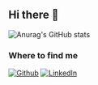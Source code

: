 ## Hi there 👋

![Anurag's GitHub stats](https://githubstats.majic.dev/?username=IvoMajic&show_icons=true&hide=stars&theme=default&hide_border=true&title_color=0CBFB4&icon_color=0CBFB4)

### Where to find me

<p>
  <a href="https://github.com/IvoMajic" target="_blank"><img alt="Github" src="https://img.shields.io/badge/GitHub-%2312100E.svg?&style=for-the-badge&logo=Github&logoColor=white" /></a> 
  <a href="https://www.linkedin.com/in/ivomajic" target="_blank"><img alt="LinkedIn" src="https://img.shields.io/badge/linkedin-%230077B5.svg?&style=for-the-badge&logo=linkedin&logoColor=white" /></a>
</p>

<!--
**IvoMajic/IvoMajic** is a ✨ _special_ ✨ repository because its `README.md` (this file) appears on your GitHub profile.

Here are some ideas to get you started:

- 🔭 I’m currently working on ...
- 🌱 I’m currently learning ...
- 👯 I’m looking to collaborate on ...
- 🤔 I’m looking for help with ...
- 💬 Ask me about ...
- 📫 How to reach me: ...
- 😄 Pronouns: ...
- ⚡ Fun fact: ...
-->
